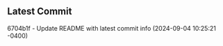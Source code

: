 
## Latest Commit
6704b1f - Update README with latest commit info (2024-09-04 10:25:21 -0400) <Yunxi-Zhou>
